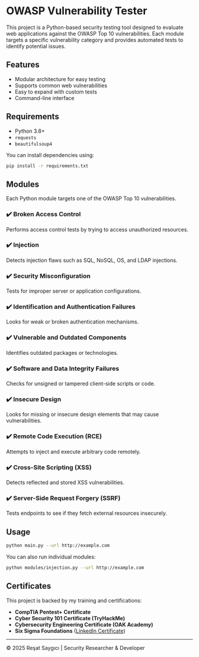 
# OWASP Vulnerability Tester

This project is a Python-based security testing tool designed to evaluate web applications against the OWASP Top 10 vulnerabilities. Each module targets a specific vulnerability category and provides automated tests to identify potential issues.

## Features

- Modular architecture for easy testing
- Supports common web vulnerabilities
- Easy to expand with custom tests
- Command-line interface

## Requirements

- Python 3.8+
- `requests`
- `beautifulsoup4`

You can install dependencies using:

```bash
pip install -r requirements.txt
```

## Modules

Each Python module targets one of the OWASP Top 10 vulnerabilities.

### ✔️ Broken Access Control
Performs access control tests by trying to access unauthorized resources.

### ✔️ Injection
Detects injection flaws such as SQL, NoSQL, OS, and LDAP injections.

### ✔️ Security Misconfiguration
Tests for improper server or application configurations.

### ✔️ Identification and Authentication Failures
Looks for weak or broken authentication mechanisms.

### ✔️ Vulnerable and Outdated Components
Identifies outdated packages or technologies.

### ✔️ Software and Data Integrity Failures
Checks for unsigned or tampered client-side scripts or code.

### ✔️ Insecure Design
Looks for missing or insecure design elements that may cause vulnerabilities.

### ✔️ Remote Code Execution (RCE)
Attempts to inject and execute arbitrary code remotely.

### ✔️ Cross-Site Scripting (XSS)
Detects reflected and stored XSS vulnerabilities.

### ✔️ Server-Side Request Forgery (SSRF)
Tests endpoints to see if they fetch external resources insecurely.

## Usage

```bash
python main.py --url http://example.com
```

You can also run individual modules:

```bash
python modules/injection.py --url http://example.com
```

## Certificates

This project is backed by my training and certifications:

- **CompTIA Pentest+ Certificate**
- **Cyber Security 101 Certificate (TryHackMe)**
- **Cybersecurity Engineering Certificate (OAK Academy)**
- **Six Sigma Foundations** ([LinkedIn Certificate](https://www.linkedin.com/learning/certificates/5e8c79ab77ee4588850aeb7d1dfff5d51adb9953a7de17662b77ff41e9626932?trk=backfilled_certificate))

---

© 2025 Reşat Saygıcı | Security Researcher & Developer
